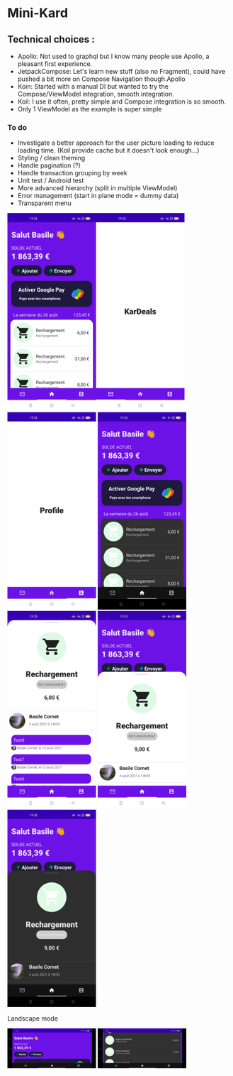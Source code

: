 # Mini-Kard

## Technical choices :

- Apollo: Not used to graphql but I know many people use Apollo, a pleasant first experience.
- JetpackCompose: Let's learn new stuff (also no Fragment), could have pushed a bit more on Compose Navigation though.Apollo
- Koin: Started with a manual DI but wanted to try the Compose/ViewModel integration, smooth integration.
- Koil: I use it often, pretty simple and Compose integration is so smooth.
- Only 1 ViewModel as the example is super simple

### To do

- Investigate a better approach for the user picture loading to reduce loading time. (Koil provide cache but it doesn't look enough...)
- Styling / clean theming
- Handle pagination (?)
- Handle transaction grouping by week
- Unit test / Android test
- More advanced hierarchy (split in multiple ViewModel)
- Error management (start in plane mode = dummy data)
- Transparent menu


<img src="doc/Screenshot_2021-08-26-19-25-02-12_609acd3a1214d5d416836f8fa2c6787e.jpg" alt="" width="200"/><img src="doc/Screenshot_2021-08-26-19-25-07-75_609acd3a1214d5d416836f8fa2c6787e.jpg" alt="" width="200"/>
<img src="doc/Screenshot_2021-08-26-19-25-11-49_609acd3a1214d5d416836f8fa2c6787e.jpg" alt="" width="200"/>
<img src="doc/Screenshot_2021-08-26-19-25-21-00_609acd3a1214d5d416836f8fa2c6787e.jpg" alt="" width="200"/>
<img src="doc/Screenshot_2021-08-26-19-25-33-80_609acd3a1214d5d416836f8fa2c6787e.jpg" alt="" width="200"/>
<img src="doc/Screenshot_2021-08-26-19-25-48-44_609acd3a1214d5d416836f8fa2c6787e.jpg" alt="" width="200"/>
<img src="doc/Screenshot_2021-08-26-19-25-59-96_609acd3a1214d5d416836f8fa2c6787e.jpg" alt="" width="200"/>

Landscape mode

<img src="doc/Screenshot_2021-08-26-19-26-13-32_609acd3a1214d5d416836f8fa2c6787e.jpg" alt="" width="200"/>
<img src="doc/Screenshot_2021-08-26-19-26-25-07_609acd3a1214d5d416836f8fa2c6787e.jpg" alt="" width="200"/>
